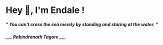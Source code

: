 <h1 title="head"> Hey 👋, I'm Endale !</h1>

**<h5><i>" You can't cross the sea merely by standing and staring at the water. "</i></h5>**

*<b>___ Rabindranath Tagore ___</b>*
